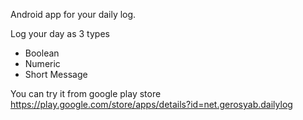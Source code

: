 Android app for your daily log.

Log your day as 3 types
 - Boolean
 - Numeric
 - Short Message

You can try it from google play store
https://play.google.com/store/apps/details?id=net.gerosyab.dailylog

